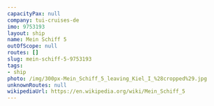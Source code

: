 ```yaml
---
capacityPax: null
company: tui-cruises-de
imo: 9753193
layout: ship
name: Mein Schiff 5
outOfScope: null
routes: []
slug: mein-schiff-5-9753193
tags:
- ship
photo: /img/300px-Mein_Schiff_5_leaving_Kiel_I_%28cropped%29.jpg
unknownRoutes: null
wikipediaUrl: https://en.wikipedia.org/wiki/Mein_Schiff_5
---
```

